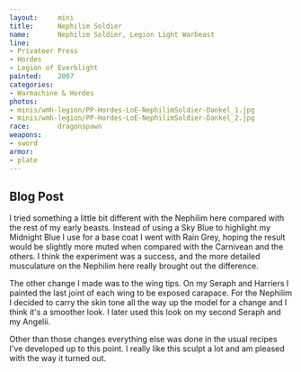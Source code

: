 ```yaml
---
layout:     mini
title:      Nephilim Soldier
name:       Nephilim Soldier, Legion Light Warbeast
line:       
- Privateer Press
- Hordes
- Legion of Everblight
painted:    2007
categories:
- Warmachine & Hordes
photos:
- minis/wmh-legion/PP-Hordes-LoE-NephilimSoldier-Dankel_1.jpg
- minis/wmh-legion/PP-Hordes-LoE-NephilimSoldier-Dankel_2.jpg
race:       dragonspawn
weapons:    
- sword
armor:      
- plate
---
```


## Blog Post

I tried something a little bit different with the Nephilim here compared with the rest of my early beasts. Instead of using a Sky Blue to highlight my Midnight Blue I use for a base coat I went with Rain Grey, hoping the result would be slightly more muted when compared with the Carnivean and the others. I think the experiment was a success, and the more detailed musculature on the Nephilim here really brought out the difference.  
 
The other change I made was to the wing tips. On my Seraph and Harriers I painted the last joint of each wing to be exposed carapace. For the Nephilim I decided to carry the skin tone all the way up the model for a change and I think it's a smoother look. I later used this look on my second Seraph and my Angelii.

Other than those changes everything else was done in the usual recipes I've developed up to this point. I really like this sculpt a lot and am pleased with the way it turned out.